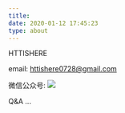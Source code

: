 ```yaml
---
title: 
date: 2020-01-12 17:45:23
type: about
---
```


HTTISHERE

email: httishere0728@gmail.com

微信公众号:
![](https://mp.weixin.qq.com/misc/getqrcode?fakeid=3240606184&token=88909113)

Q&A
...
